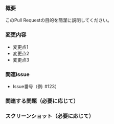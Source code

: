 ### 概要
このPull Requestの目的を簡潔に説明してください。

### 変更内容
- 変更点1
- 変更点2
- 変更点3

### 関連Issue
- Issue番号（例: #123）

### 関連する問題（必要に応じて）

### スクリーンショット（必要に応じて）
